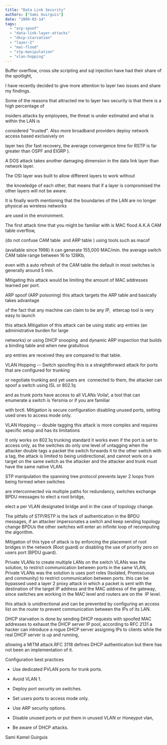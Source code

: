 ```yaml
---
title: "Data Link Security"
authors: ["Sami Guirguis"]
date: "2009-03-14"
tags: 
  - "arp-spoof"
  - "data-link-layer-attacks"
  - "dhcp-starvation"
  - "layer-2"
  - "mac-flood"
  - "stp-manipulation"
  - "vlan-hopping"
---
```


  

Buffer overflow, cross site scripting and sql injection have had their share of the spotlight,  

I have recently decided to give more attention to layer two issues and share my findings.

  

  

  

Some of the reasons that attracted me to layer two security is that there is a high percentage of 

  

insiders attacks by employees, the threat is under estimated and what is within the LAN is 

  

considered "trusted". Also more broadband providers deploy network access based exclusively on 

  

layer two (for fast recovery, the average convergence time for RSTP is far greater than OSPF and EIGRP ).

  

A DOS attack takes another damaging dimension in the data link layer than network layer.

  

  

The OSI layer was built to allow different layers to work without

  

 the knowledge of each other, that means that if a layer is compromised the other layers will not be aware.

  

It is finally worth mentioning that the boundaries of the LAN are no longer physical as wireless networks 

  

are used in the environment.

  

  

  

The first attack time that you might be familiar with is MAC flood A.K.A CAM table overflow,

  

(do not confuse CAM table <MAC Vs port> and ARP table <IP Vs MAC>) using tools such as macof

  

(available since 1998) it can generate 155,000 MAC/min. the average switch CAM table range between 16 to 128Kb, 

  

even with a auto refresh of the CAM table the default in most switches is generally around 5 min. 

  

Mitigating this attack would be limiting the amount of MAC addresses learned per port.   

  

  

  

ARP spoof (ARP poisoning) this attack targets the ARP table and basically takes advantage 

  

of the fact that any machine can claim to be any IP,  ettercap tool is very easy to launch 

  

this attack.Mitigation of this attack can be using static arp entries (an administrative burden for large 

  

networks) or using DHCP snooping  and dynamic ARP inspection that builds a binding table and when new gratuitous

  

arp entries are received they are compared to that table.

  

  

  

VLAN Hopping -- Switch spoofing this is a straightforward attack for ports that are configured for trunking 

  

or negotiate trunking and yet users are  connected to them, the attacker can spoof a switch using ISL or 802.1q

  

and as trunk ports have access to all VLANs Voila!, a tool that can enumerate a switch is Yersinia or if you are familiar

  

with brctl. Mitigation is secure configuration disabling unused ports, setting used ones to access mode only.

  

  

  

VLAN Hopping -- double tagging this attack is more complex and requires specific setup and has its limitations

  

It only works on 802.1q trunking standard it works even if the port is set to access only, as the switches do only one level of untagging when the attacker double tags a packet the switch forwards it to the other switch with a tag, the attack is limited to being unidirectional, and cannot work on a target on the same switch as the attacker and the attacker and trunk must have the same native VLAN.

  

  

  

STP manipulation the spanning tree protocol prevents layer 2 loops from being formed when switches 

  

are interconnected via multiple paths for redundancy, switches exchange BPDU messages to elect a root bridge,

  

elect a per VLAN designated bridge and in the case of topology change.

  

The pitfalls of STP/RSTP is the lack of authentication in the BPDU messages, if an attacker impersonates a switch and keep sending topology change BPDUs the other switches will enter an infinite loop of recomputing the algorithm.

  

Mitigation of this type of attack is by enforcing the placement of root bridges in the network (Root guard) or disabling the use of priority zero on users port (BPDU guard).

  

  

  

  

  

Private VLANs to create multiple LANs on the switch VLANs was the solution, to restrict communication between ports in the same VLAN, Private VLANs was the solution is uses port roles (Isolated, Promiscuous and community) to restrict communication between ports. this can be bypassed used a layer 2 proxy attack in which a packet is sent with the destination of the target IP address and the MAC address of the gateway, since switches are working in the MAC level and routers are on the  IP level.

  

this attack is unidirectional and can be prevented by configuring an access list on the router to prevent communication between the IPs of its LAN.

  

  

  

DHCP starvation is done by sending DHCP requests with spoofed MAC addresses to exhaust the DHCP server IP pool, according to RFC 2131 a hacker can introduce a rogue DHCP server assigning IPs to clients while the real DHCP server is up and running,

  

allowing a MITM attack.RFC 3118 defines DHCP authentication but there has not been an implementation of it.

  

  

  

Configuration best practices 

  

  

  

  

  
- Use dedicated PVLAN ports for trunk ports.
  
- Avoid VLAN 1.
  
- Deploy port security on switches.
  
- Set users ports to access mode only.
  
- Use ARP security options.
  
- Disable unused ports or put them in unused VLAN or Honeypot vlan,
  
- Be aware of DHCP attacks.
  

  

  

  

  

  

  

  

Sami Kamel Guirguis
